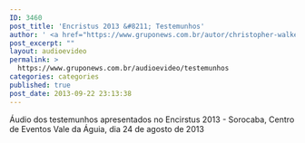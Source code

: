 ```yaml
---
ID: 3460
post_title: 'Encristus 2013 &#8211; Testemunhos'
author: ' <a href="https://www.gruponews.com.br/autor/christopher-walker" rel="tag">Christopher Walker</a>, <a href="https://www.gruponews.com.br/autor/jose-carlos-marion" rel="tag">José Carlos Marion</a>, <a href="https://www.gruponews.com.br/autor/mauricio-pontello" rel="tag">Mauricio Pontello</a>, <a href="https://www.gruponews.com.br/autor/mike-shea" rel="tag">Mike Shea</a>'
post_excerpt: ""
layout: audioevideo
permalink: >
  https://www.gruponews.com.br/audioevideo/testemunhos
categories: categories
published: true
post_date: 2013-09-22 23:13:38
---
```

Áudio dos testemunhos apresentados no Encirstus 2013 - Sorocaba, Centro de Eventos Vale da Águia, dia 24 de agosto de 2013